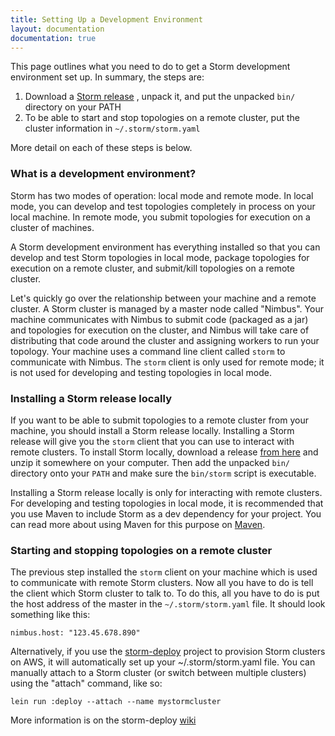 ```yaml
---
title: Setting Up a Development Environment
layout: documentation
documentation: true
---
```

This page outlines what you need to do to get a Storm development environment set up. In summary, the steps are:

1. Download a [Storm release](..//downloads.html) , unpack it, and put the unpacked `bin/` directory on your PATH
2. To be able to start and stop topologies on a remote cluster, put the cluster information in `~/.storm/storm.yaml`

More detail on each of these steps is below.

### What is a development environment?

Storm has two modes of operation: local mode and remote mode. In local mode, you can develop and test topologies completely in process on your local machine. In remote mode, you submit topologies for execution on a cluster of machines.

A Storm development environment has everything installed so that you can develop and test Storm topologies in local mode, package topologies for execution on a remote cluster, and submit/kill topologies on a remote cluster.

Let's quickly go over the relationship between your machine and a remote cluster. A Storm cluster is managed by a master node called "Nimbus". Your machine communicates with Nimbus to submit code (packaged as a jar) and topologies for execution on the cluster, and Nimbus will take care of distributing that code around the cluster and assigning workers to run your topology. Your machine uses a command line client called `storm` to communicate with Nimbus. The `storm` client is only used for remote mode; it is not used for developing and testing topologies in local mode.

### Installing a Storm release locally

If you want to be able to submit topologies to a remote cluster from your machine, you should install a Storm release locally. Installing a Storm release will give you the `storm` client that you can use to interact with remote clusters. To install Storm locally, download a release [from here](https://github.com/apache/incubator-storm/downloads) and unzip it somewhere on your computer. Then add the unpacked `bin/` directory onto your `PATH` and make sure the `bin/storm` script is executable.

Installing a Storm release locally is only for interacting with remote clusters. For developing and testing topologies in local mode, it is recommended that you use Maven to include Storm as a dev dependency for your project. You can read more about using Maven for this purpose on [Maven](Maven.html). 

### Starting and stopping topologies on a remote cluster

The previous step installed the `storm` client on your machine which is used to communicate with remote Storm clusters. Now all you have to do is tell the client which Storm cluster to talk to. To do this, all you have to do is put the host address of the master in the `~/.storm/storm.yaml` file. It should look something like this:

```
nimbus.host: "123.45.678.890"
```

Alternatively, if you use the [storm-deploy](https://github.com/nathanmarz/storm-deploy) project to provision Storm clusters on AWS, it will automatically set up your ~/.storm/storm.yaml file. You can manually attach to a Storm cluster (or switch between multiple clusters) using the "attach" command, like so:

```
lein run :deploy --attach --name mystormcluster
```

More information is on the storm-deploy [wiki](https://github.com/nathanmarz/storm-deploy/wiki)